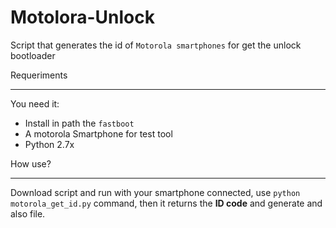 # Motolora-Unlock
Script that generates the id of `Motorola smartphones` for get the unlock bootloader

Requeriments
***********

You need it:

* Install in path the `fastboot`
* A motorola Smartphone for test tool
* Python 2.7x

How use?
********

Download script and run with your smartphone connected, use `python motorola_get_id.py` command, then it returns the **ID code** and generate and also file.
